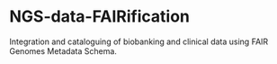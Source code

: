 # NGS-data-FAIRification
Integration and cataloguing of biobanking and clinical data using FAIR Genomes Metadata Schema.
